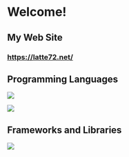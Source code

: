 # Welcome!  
## My Web Site
### https://latte72.net/  

## Programming Languages  
![](https://skillicons.dev/icons?i=python,c,cpp,js,typescript,html,css)  

![](https://github-readme-stats.vercel.app/api/top-langs?username=latte72r&locale=en&layout=compact)

## Frameworks and Libraries  
<img src="https://skillicons.dev/icons?i=arduino,react,nextjs,gtk,git" /> <br /><br />
